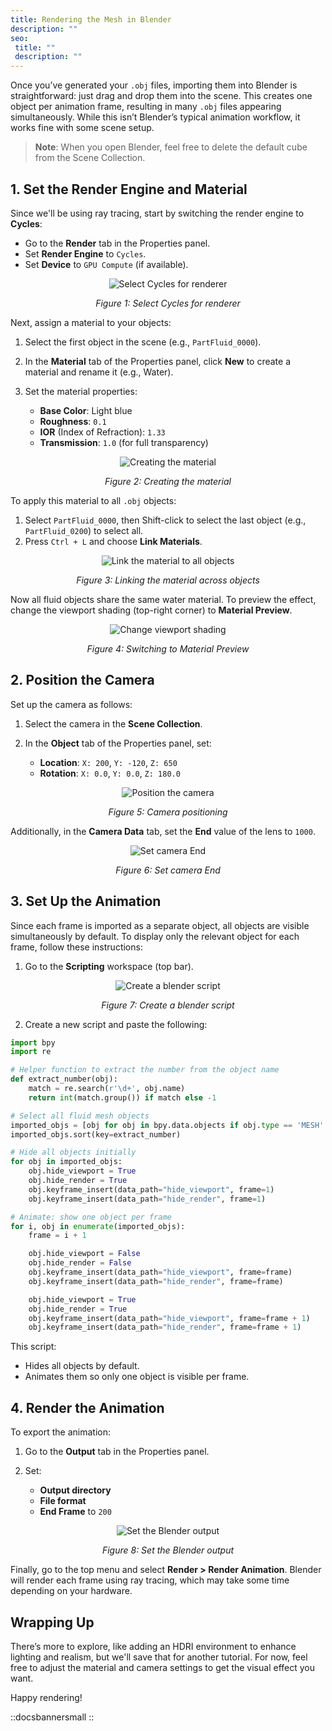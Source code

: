 ```yaml
---
title: Rendering the Mesh in Blender
description: ""
seo:
 title: ""
 description: ""
---
```


Once you’ve generated your `.obj` files, importing them into Blender is straightforward: just drag and drop them into the scene. This creates one object per animation frame, resulting in many `.obj` files appearing simultaneously. While this isn’t Blender’s typical animation workflow, it works fine with some scene setup.

> **Note**: When you open Blender, feel free to delete the default cube from the
Scene Collection.

## 1. Set the Render Engine and Material
Since we'll be using ray tracing, start by switching the render engine to **Cycles**:

* Go to the **Render** tab in the Properties panel.
* Set **Render Engine** to `Cycles`.
* Set **Device** to `GPU Compute` (if available).

<div align="center">
   <img src="dualsphysics/render_engine.png" alt="Select Cycles for renderer">
   <p><em>Figure 1: Select Cycles for renderer</em></p>
</div>

Next, assign a material to your objects:

1. Select the first object in the scene  (e.g., `PartFluid_0000`).
2. In the **Material** tab of the Properties panel, click **New** to create a material and rename it (e.g., Water).
3. Set the material properties:

   * **Base Color**: Light blue
   * **Roughness**: `0.1`
   * **IOR** (Index of Refraction): `1.33`
   * **Transmission**: `1.0` (for full transparency)

<div align="center">
   <img src="dualsphysics/material.png" alt="Creating the material">
   <p><em>Figure 2: Creating the material</em></p>
</div>

To apply this material to all `.obj` objects:

1. Select `PartFluid_0000`, then Shift-click to select the last object (e.g., `PartFluid_0200`) to select all.
2. Press `Ctrl + L` and choose **Link Materials**.

<div align="center">
   <img src="dualsphysics/material_all.png" alt="Link the material to all objects">
   <p><em>Figure 3: Linking the material across objects</em></p>
</div>

Now all fluid objects share the same water material. To preview the effect,
change the viewport shading (top-right corner) to **Material Preview**.

<div align="center">
   <img src="dualsphysics/viewport.png" alt="Change viewport shading">
   <p><em>Figure 4: Switching to Material Preview</em></p>
</div>

## 2. Position the Camera
Set up the camera as follows:

1. Select the camera in the **Scene Collection**.
2. In the **Object** tab of the Properties panel, set:

   * **Location**: `X: 200`, `Y: -120`, `Z: 650`
   * **Rotation**: `X: 0.0`, `Y: 0.0`, `Z: 180.0`

<div align="center">
   <img src="dualsphysics/blender_camera.png" alt="Position the camera">
   <p><em>Figure 5: Camera positioning</em></p>
</div>


Additionally, in the **Camera Data** tab, set the **End** value of the lens to `1000`.

<div align="center">
   <img src="dualsphysics/camera_end.png" alt="Set camera End">
   <p><em>Figure 6: Set camera End</em></p>
</div>

## 3. Set Up the Animation
Since each frame is imported as a separate object, all objects are visible simultaneously by default. To display only the relevant object for each frame, follow these instructions:

1. Go to the **Scripting** workspace (top bar).

<div align="center">
   <img src="dualsphysics/scripting.png" alt="Create a blender script">
   <p><em>Figure 7: Create a blender script</em></p>
</div>

2. Create a new script and paste the following:

```python
import bpy
import re

# Helper function to extract the number from the object name
def extract_number(obj):
    match = re.search(r'\d+', obj.name)
    return int(match.group()) if match else -1

# Select all fluid mesh objects
imported_objs = [obj for obj in bpy.data.objects if obj.type == 'MESH' and obj.name.startswith("PartFluid")]
imported_objs.sort(key=extract_number)

# Hide all objects initially
for obj in imported_objs:
    obj.hide_viewport = True
    obj.hide_render = True
    obj.keyframe_insert(data_path="hide_viewport", frame=1)
    obj.keyframe_insert(data_path="hide_render", frame=1)

# Animate: show one object per frame
for i, obj in enumerate(imported_objs):
    frame = i + 1

    obj.hide_viewport = False
    obj.hide_render = False
    obj.keyframe_insert(data_path="hide_viewport", frame=frame)
    obj.keyframe_insert(data_path="hide_render", frame=frame)

    obj.hide_viewport = True
    obj.hide_render = True
    obj.keyframe_insert(data_path="hide_viewport", frame=frame + 1)
    obj.keyframe_insert(data_path="hide_render", frame=frame + 1)
```

This script:

* Hides all objects by default.
* Animates them so only one object is visible per frame.

## 4. Render the Animation
To export the animation:

1. Go to the **Output** tab in the Properties panel.
2. Set:

   * **Output directory**
   * **File format**
   * **End Frame** to `200`

<div align="center">
   <img src="dualsphysics/output.png" alt="Set the Blender output">
   <p><em>Figure 8: Set the Blender output</em></p>
</div>

Finally, go to the top menu and select **Render > Render Animation**. Blender will render each frame 
using ray tracing, which may take some time depending on your hardware.

## Wrapping Up
There’s more to explore, like adding an HDRI environment to enhance
lighting and realism, but we'll save that for another tutorial. For now, feel free to adjust the material and camera settings to get the visual effect you want.

Happy rendering!

::docsbannersmall
::